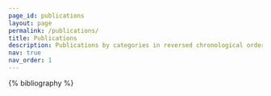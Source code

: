 ```yaml
---
page_id: publications
layout: page
permalink: /publications/
title: Publications
description: Publications by categories in reversed chronological order.
nav: true
nav_order: 1
---
```


<!-- _pages/publications.md -->
<div class="publications">

{% bibliography %}

</div>

